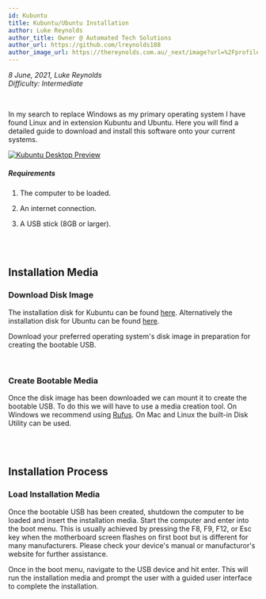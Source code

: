```yaml
---
id: Kubuntu
title: Kubuntu/Ubuntu Installation
author: Luke Reynolds
author_title: Owner @ Automated Tech Solutions
author_url: https://github.com/lreynolds188
author_image_url: https://thereynolds.com.au/_next/image?url=%2Fprofile.jpg&w=256&q=75
---
```


<i>8 June, 2021, Luke Reynolds</i><br/>
<i>Difficulty: Intermediate</i>

<br/>

In my search to replace Windows as my primary operating system I have found Linux and in extension Kubuntu and Ubuntu. Here you will find a detailed guide to download and install this software onto your current systems.

[<img alt="Kubuntu Desktop Preview" src="/img/KubuntuDesktop.png" />](https://kubuntu.org/)

##### Requirements
1. The computer to be loaded.

2. An internet connection.

3. A USB stick (8GB or larger).

<!--truncate-->

<br/><br/>

<h2>Installation Media</h2>

### Download Disk Image
The installation disk for Kubuntu can be found [here](https://kubuntu.org/getkubuntu/). Alternatively the installation disk for Ubuntu can be found [here](https://ubuntu.com/download).

Download your preferred operating system's disk image in preparation for creating the bootable USB.

<br/>

### Create Bootable Media
Once the disk image has been downloaded we can mount it to create the bootable USB. To do this we will have to use a media creation tool.
On Windows we recommend using [Rufus](https://rufus.ie/en/). On Mac and Linux the built-in Disk Utility can be used.

<br/><br/>

<h2>Installation Process</h2>

### Load Installation Media
Once the bootable USB has been created, shutdown the computer to be loaded and insert the installation media. Start the computer and enter into the boot menu. This is usually achieved by pressing the F8, F9, F12, or Esc key when the motherboard screen flashes on first boot but is different for many manufacturers. Please check your device's manual or manufacturor's website for further assistance.

Once in the boot menu, navigate to the USB device and hit enter. This will run the installation media and prompt the user with a guided user interface to complete the installation.